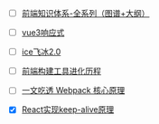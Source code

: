 - [ ] [前端知识体系-全系列（图谱+大纲）](https://segmentfault.com/a/1190000039085521)

- [ ] [vue3响应式](https://zhuanlan.zhihu.com/p/590174780)

- [ ] [ice飞冰2.0](https://juejin.cn/post/7026616296426962958)
- [ ] [前端构建工具进化历程](https://zhuanlan.zhihu.com/p/610368281)
- [ ] [一文吃透 Webpack 核心原理](https://mp.weixin.qq.com/s/SbJNbSVzSPSKBe2YStn2Zw)
- [x] [React实现keep-alive原理](https://article.juejin.cn/post/7242969515344789565)
